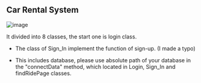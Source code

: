 ## Car Rental System

![image](https://github.com/Ellie-Y/CarRentalSystem/blob/master/Sample%20video.gif)



It divided into 8 classes, the start one is login class.


- The class of Sign_In implement the function of  sign-up. (I made a typo)

- This includes database, please use absolute path of your database in the "connectData" method, which located in Login, Sign_In and findRidePage classes.
